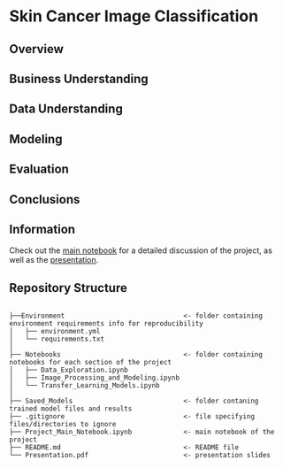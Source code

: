 # Skin Cancer Image Classification


## Overview



## Business Understanding



## Data Understanding



## Modeling



## Evaluation



## Conclusions




## Information

Check out the [main notebook](https://github.com/emykes/SkinCancerImageClassification/blob/main/Project_Main_Notebook.ipynb) for a detailed discussion of the project, as well as the [presentation](https://github.com/emykes/SkinCancerImageClassification/blob/main/Presentation.pdf).

## Repository Structure

```

├──Environment                              <- folder containing environment requirements info for reproducibility
│   ├── environment.yml
│   └── requirements.txt
│
├── Notebooks                               <- folder containing notebooks for each section of the project
│   ├── Data_Exploration.ipynb
│   ├── Image_Processing_and_Modeling.ipynb
│   └── Transfer_Learning_Models.ipynb
│
├── Saved_Models                            <- folder contaning trained model files and results 
├── .gitignore                              <- file specifying files/directories to ignore
├── Project_Main_Notebook.ipynb             <- main notebook of the project
├── README.md                               <- README file
└── Presentation.pdf                        <- presentation slides

``` 

